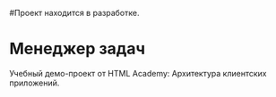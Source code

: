 #Проект находится в разработке.

# Менеджер задач

Учебный демо-проект от HTML Academy: Архитектура клиентских приложений.
